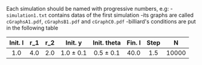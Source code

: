 Each simulation should be named with progressive numbers, e.g:
-`simulation1.txt` contains datas of the first simulation
-its graphs are called `cGraphsA1.pdf`, `cGraphsB1.pdf` and `cGraphC0.pdf`
-billiard's conditions are put in the following table

| Init. l | r_1 | r_2 | Init. y | Init. theta | Fin. l | Step | N |
| :---: | :---: | :---: | :---: | :---: |:---:| :---: | :---: |
| 1.0 | 4.0 | 2.0 | 1.0 $\pm$ 0.1 | 0.5 $\pm$ 0.1 | 40.0 | 1.5 | 10000 |

